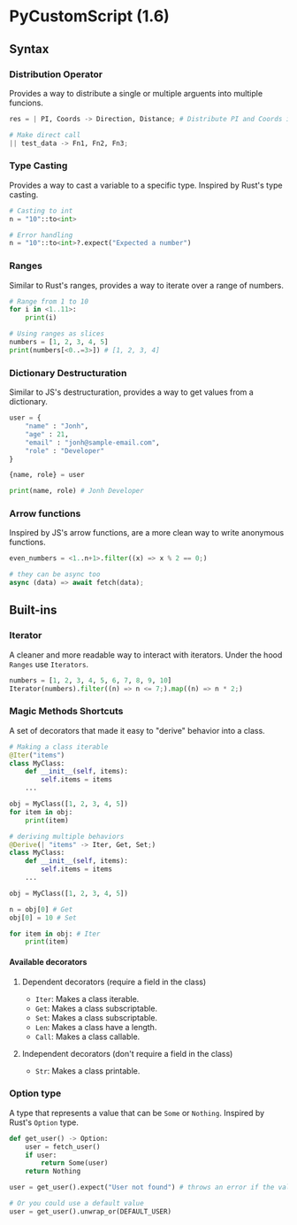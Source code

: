 # PyCustomScript (1.6)

## Syntax

### Distribution Operator
Provides a way to distribute a single or multiple arguents into multiple funcions.
```py
res = | PI, Coords -> Direction, Distance; # Distribute PI and Coords into the Direction and Distance functions

# Make direct call
|| test_data -> Fn1, Fn2, Fn3;
``` 

### Type Casting 
Provides a way to cast a variable to a specific type. Inspired by Rust's type casting.
```py
# Casting to int
n = "10"::to<int>

# Error handling
n = "10"::to<int>?.expect("Expected a number")
```

### Ranges
Similar to Rust's ranges, provides a way to iterate over a range of numbers. 
```py
# Range from 1 to 10
for i in <1..11>:
    print(i)

# Using ranges as slices
numbers = [1, 2, 3, 4, 5]
print(numbers[<0..=3>]) # [1, 2, 3, 4]
```


### Dictionary Destructuration
Similar to JS's destructuration, provides a way to get values from a dictionary.
```py
user = {
    "name" : "Jonh",
    "age" : 21,
    "email" : "jonh@sample-email.com",
    "role" : "Developer"
}

{name, role} = user

print(name, role) # Jonh Developer
```

### Arrow functions
Inspired by JS's arrow functions, are a more clean way to write anonymous functions.
```py
even_numbers = <1..n+1>.filter((x) => x % 2 == 0;)

# they can be async too
async (data) => await fetch(data);
```
## Built-ins

### Iterator 
A cleaner and more readable way to interact with iterators.
Under the hood `Ranges` use `Iterators`.
```py
numbers = [1, 2, 3, 4, 5, 6, 7, 8, 9, 10]
Iterator(numbers).filter((n) => n <= 7;).map((n) => n * 2;) 
```

### Magic Methods Shortcuts
A set of decorators that made it easy to "derive" behavior into a class.


```py
# Making a class iterable
@Iter("items")
class MyClass:
    def __init__(self, items):
        self.items = items
    ...

obj = MyClass([1, 2, 3, 4, 5])
for item in obj:
    print(item)

# deriving multiple behaviors
@Derive(| "items" -> Iter, Get, Set;)
class MyClass:
    def __init__(self, items):
        self.items = items
    ...

obj = MyClass([1, 2, 3, 4, 5])

n = obj[0] # Get
obj[0] = 10 # Set

for item in obj: # Iter
    print(item)
``` 
#### Available decorators
1. Dependent decorators (require a field in the class)
    - `Iter`: Makes a class iterable.
    - `Get`: Makes a class subscriptable.
    - `Set`: Makes a class subscriptable.
    - `Len`: Makes a class have a length.
    - `Call`: Makes a class callable.

2. Independent decorators (don't require a field in the class)
    - `Str`: Makes a class printable.


### Option type
A type that represents a value that can be `Some` or `Nothing`. Inspired by Rust's `Option` type.
```py
def get_user() -> Option:
    user = fetch_user()
    if user:
        return Some(user)
    return Nothing

user = get_user().expect("User not found") # throws an error if the value is Nothing

# Or you could use a default value
user = get_user().unwrap_or(DEFAULT_USER)
```